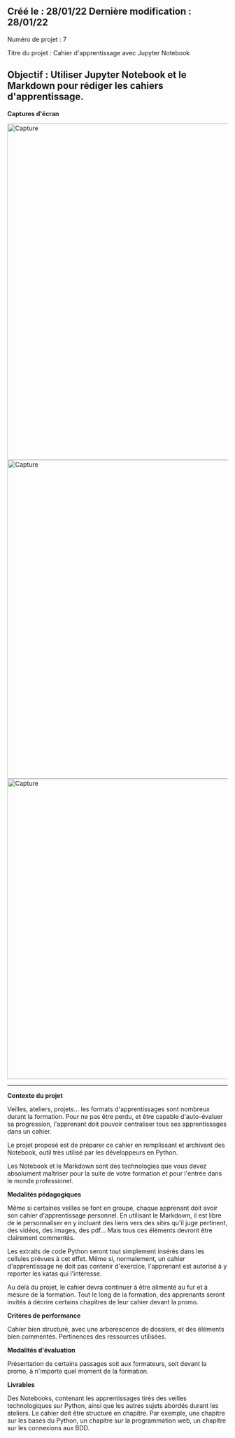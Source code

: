 Créé le : 28/01/22 
Dernière modification : 28/01/22
----------------------------------------------------------------------------------------------------------------------------------------------------------------------------

Numéro de projet : 7  <br>

Titre du projet : Cahier d'apprentissage avec Jupyter Notebook  <br>

Objectif : Utiliser Jupyter Notebook et le Markdown pour rédiger les cahiers d'apprentissage.
-----------------------------------------------------------------------------------------------------------------------------------------------------------------------------
**Captures d'écran** 

<img width="769" alt="Capture" src="https://user-images.githubusercontent.com/95342688/151577021-74b02a8c-c1b5-4bec-b1c0-df00d1f7f16d.PNG">

<img width="729" alt="Capture" src="https://user-images.githubusercontent.com/95342688/151577221-2af71126-68aa-4c17-900c-ee7db3aea1be.PNG">

<img width="687" alt="Capture" src="https://user-images.githubusercontent.com/95342688/151577698-dc853f07-e499-462b-ab44-a8fdfb008b1e.PNG">

-----------------------------------------------------------------------------------------------------------------------------------------------------------------------------

**Contexte du projet**

Veilles, ateliers, projets... les formats d'apprentissages sont nombreux durant la formation. Pour ne pas être perdu, et être capable d'auto-évaluer sa progression, 
l'apprenant doit pouvoir centraliser tous ses apprentissages dans un cahier.

Le projet proposé est de préparer ce cahier en remplissant et archivant des Notebook, outil très utilisé par les développeurs en Python.

Les Notebook et le Markdown sont des technologies que vous devez absolument maîtriser pour la suite de votre formation et pour l'entrée dans le monde professionel.



**Modalités pédagogiques**

Même si certaines veilles se font en groupe, chaque apprenant doit avoir son cahier d'apprentissage personnel. En utilisant le Markdown, il est libre de le personnaliser 
en y incluant des liens vers des sites qu'il juge pertinent, des vidéos, des images, des pdf... Mais tous ces éléments devront être clairement commentés.

Les extraits de code Python seront tout simplement insérés dans les cellules prévues à cet effet. Même si, normalement, un cahier d'apprentissage ne doit pas contenir
d'exercice, l'apprenant est autorisé à y reporter les katas qui l'intéresse.

Au delà du projet, le cahier devra continuer à être alimenté au fur et à mesure de la formation. Tout le long de la formation, des apprenants seront invités à décrire 
certains chapitres de leur cahier devant la promo.



**Critères de performance**

Cahier bien structuré, avec une arborescence de dossiers, et des éléments bien commentés. Pertinences des ressources utilisées.



**Modalités d'évaluation**

Présentation de certains passages soit aux formateurs, soit devant la promo, à n'importe quel moment de la formation.



**Livrables**

Des Notebooks, contenant les apprentissages tirés des veilles technologiques sur Python, ainsi que les autres sujets abordés durant les ateliers.
Le cahier doit être structuré en chapitre. Par exemple, une chapitre sur les bases du Python, un chapitre sur la programmation web, un chapitre sur les connexions aux BDD.

